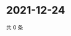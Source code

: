 # 2021-12-24

共 0 条

<!-- BEGIN WEIBO -->
<!-- 最后更新时间 Fri Dec 24 2021 16:11:35 GMT+0800 (China Standard Time) -->

<!-- END WEIBO -->
